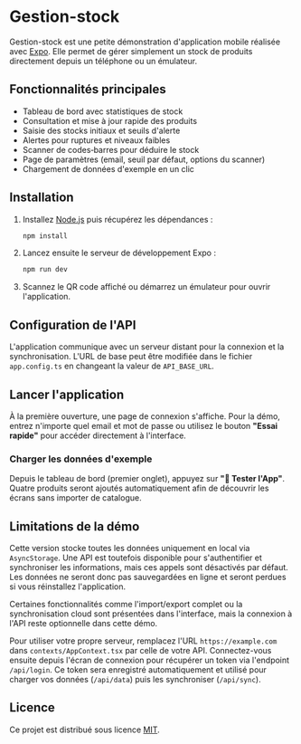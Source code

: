 # Gestion-stock

Gestion-stock est une petite démonstration d'application mobile réalisée avec [Expo](https://expo.dev/). Elle permet de gérer simplement un stock de produits directement depuis un téléphone ou un émulateur.

## Fonctionnalités principales

- Tableau de bord avec statistiques de stock
- Consultation et mise à jour rapide des produits
- Saisie des stocks initiaux et seuils d'alerte
- Alertes pour ruptures et niveaux faibles
- Scanner de codes‑barres pour déduire le stock
- Page de paramètres (email, seuil par défaut, options du scanner)
- Chargement de données d'exemple en un clic

## Installation

1. Installez [Node.js](https://nodejs.org/) puis récupérez les dépendances :
   ```bash
   npm install
   ```
2. Lancez ensuite le serveur de développement Expo :
   ```bash
   npm run dev
   ```

3. Scannez le QR code affiché ou démarrez un émulateur pour ouvrir l'application.

## Configuration de l'API

L'application communique avec un serveur distant pour la connexion et la
synchronisation. L'URL de base peut être modifiée dans le fichier
`app.config.ts` en changeant la valeur de `API_BASE_URL`.

## Lancer l'application

À la première ouverture, une page de connexion s'affiche. Pour la démo, entrez n'importe quel email et mot de passe ou utilisez le bouton **"Essai rapide"** pour accéder directement à l'interface.

### Charger les données d'exemple

Depuis le tableau de bord (premier onglet), appuyez sur **"🎯 Tester l'App"**. Quatre produits seront ajoutés automatiquement afin de découvrir les écrans sans importer de catalogue.

## Limitations de la démo

Cette version stocke toutes les données uniquement en local via `AsyncStorage`. Une API est toutefois disponible pour s'authentifier et synchroniser les informations, mais ces appels sont désactivés par défaut. Les données ne seront donc pas sauvegardées en ligne et seront perdues si vous réinstallez l'application.

Certaines fonctionnalités comme l'import/export complet ou la synchronisation cloud sont présentées dans l'interface, mais la connexion à l'API reste optionnelle dans cette démo.

Pour utiliser votre propre serveur, remplacez l'URL `https://example.com` dans `contexts/AppContext.tsx` par celle de votre API. Connectez-vous ensuite depuis l'écran de connexion pour récupérer un token via l'endpoint `/api/login`. Ce token sera enregistré automatiquement et utilisé pour charger vos données (`/api/data`) puis les synchroniser (`/api/sync`).

## Licence

Ce projet est distribué sous licence [MIT](LICENSE).


